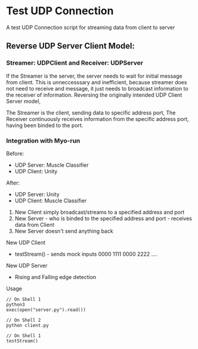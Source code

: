 # Test UDP Connection

A test UDP Connection script for streaming data from client to server

## Reverse UDP Server Client Model: 
### Streamer: UDPClient and Receiver: UDPServer

If the Streamer is the server, the server needs to wait for initial message from client.
This is unneccesssary and inefficient, because streamer does not need to receive and message,
it just needs to broadcast information to the receiver of information.
Reversing the originally intended UDP Client Server model,

The Streamer is the client, sending data to specific address port, 
The Receiver continuously receives information from the specific address port, having been binded to the port.


### Integration with Myo-run
Before:
- UDP Server: Muscle Classifier
- UDP Client: Unity

After:
- UDP Server: Unity
- UDP Client: Muscle Classifier

1. New Client simply broadcast/streams to a specified address and port
2. New Server - who is binded to the specified address and port - receives data from Client
3. New Server doesn't send anything back


New UDP Client
- testStream() - sends mock inputs 0000 1111 0000 2222 ....

New UDP Server
- Rising and Falling edge detection

Usage

```
// On Shell 1
python3
exec(open("server.py").read())

// On Shell 2
python client.py

// On Shell 1
testStream()
```
